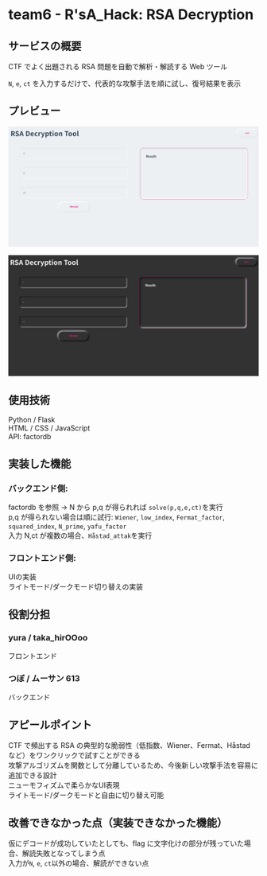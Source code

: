# team6 - R'sA_Hack: RSA Decryption

## サービスの概要

CTF でよく出題される RSA 問題を自動で解析・解読する Web ツール

`N`, `e`, `ct` を入力するだけで、代表的な攻撃手法を順に試し、復号結果を表示

## プレビュー

![解読画面](./images/image1.png)

![解読画面](./images/image2.png)

## 使用技術

Python / Flask\
HTML / CSS / JavaScript\
API: factordb

## 実装した機能
### バックエンド側:
factordb を参照 → N から p,q が得られれば `solve(p,q,e,ct)`を実行\
p,q が得られない場合は順に試行: `Wiener`, `low_index`, `Fermat_factor`, `squared_index`, `N_prime`, `yafu_factor`\
入力 N,ct が複数の場合、`Håstad_attak`を実行

### フロントエンド側:
UIの実装\
ライトモード/ダークモード切り替えの実装

## 役割分担

### yura / taka_hirOOoo
フロントエンド

### つぼ / ムーサン 613
バックエンド

## アピールポイント

CTF で頻出する RSA の典型的な脆弱性（低指数、Wiener、Fermat、Håstad など）をワンクリックで試すことができる\
攻撃アルゴリズムを関数として分離しているため、今後新しい攻撃手法を容易に追加できる設計\
ニューモフィズムで柔らかなUI表現\
ライトモード/ダークモードと自由に切り替え可能

## 改善できなかった点（実装できなかった機能）

仮にデコードが成功していたとしても、flag に文字化けの部分が残っていた場合、解読失敗となってしまう点\
入力が`N`, `e`, `ct`以外の場合、解読ができない点

